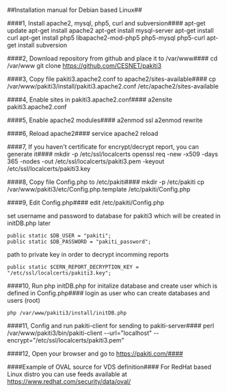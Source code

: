 ##Installation manual for Debian based Linux##

####1, Install apache2, mysql, php5, curl and subversion####
    apt-get update
    apt-get install apache2
    apt-get install mysql-server
    apt-get install curl
    apt-get install php5 libapache2-mod-php5 php5-mysql php5-curl
    apt-get install subversion

####2, Download repository from github and place it to /var/www####
    cd /var/www
    git clone https://github.com/CESNET/pakiti3

####3, Copy file pakiti3.apache2.conf to apache2/sites-available####
    cp /var/www/pakiti3/install/pakiti3.apache2.conf /etc/apache2/sites-available

####4, Enable sites in pakiti3.apache2.conf####
    a2ensite pakiti3.apache2.conf

####5, Enable apache2 modules####
    a2enmod ssl
    a2enmod rewrite

####6, Reload apache2####
    service apache2 reload
    
####7, If you haven't certificate for encrypt/decrypt report, you can generate it####
    mkdir -p /etc/ssl/localcerts
    openssl req -new -x509 -days 365 -nodes -out /etc/ssl/localcerts/pakiti3.pem -keyout /etc/ssl/localcerts/pakiti3.key

####8, Copy file Config.php to /etc/pakiti####
    mkdir -p /etc/pakiti
    cp /var/www/pakiti3/etc/Config.php.template /etc/pakiti/Config.php

####9, Edit Config.php####
    edit /etc/pakiti/Config.php

set username and password to database for pakiti3 which will be created in initDB.php later

    public static $DB_USER = "pakiti";
    public static $DB_PASSWORD = "pakiti_password";

path to private key in order to decrypt incomming reports

    public static $CERN_REPORT_DECRYPTION_KEY = "/etc/ssl/localcerts/pakiti3.key";

####10, Run php initDB.php for initalize database and create user which is defined in Config.php####
login as user who can create databases and users (root)

    php /var/www/pakiti3/install/initDB.php

####11, Config and run pakiti-client for sending to pakiti-server####
    perl /var/www/pakiti3/bin/pakiti-client --url="localhost" --encrypt="/etc/ssl/localcerts/pakiti3.pem"

####12, Open your browser and go to https://pakiti.com/####

####Example of OVAL source for VDS definition####
    For RedHat based Linux distro you can use feeds available at https://www.redhat.com/security/data/oval/
